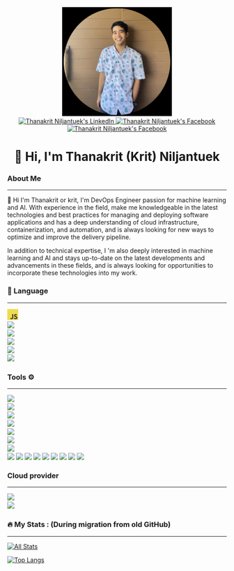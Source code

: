 <div id="header" align="center">
<img height="250" src="/E513D7DD-D8B5-47E3-BEB6-FF6A4AE565D0.png">
<div id="badges">
  <a href="https://www.linkedin.com/in/thanakrit-krit/">
    <img src="https://img.shields.io/badge/LinkedIn-blue?style=for-the-badge&logo=linkedin&logoColor=white" alt="Thanakrit Niljantuek's LinkedIn"/>
  </a>
  <a href="https://github.com/thanakrit1997/">
    <img src="https://img.shields.io/badge/GitHub-black?style=for-the-badge&logo=github&logoColor=white" alt="Thanakrit Niljantuek's Facebook"/>
  </a>
  <a href="https://www.facebook.com/thanakirt.neljantuk/">
    <img src="https://img.shields.io/badge/Facebook-darkblue?style=for-the-badge&logo=facebook&logoColor=white" alt="Thanakrit Niljantuek's Facebook"/>
  </a>
  
# :wave: Hi, I'm Thanakrit (Krit) Niljantuek
</div>
</div>

### About Me
---
👋 Hi I'm Thanakrit or krit, I'm DevOps Engineer passion for machine learning and AI. With experience in the field, make me knowledgeable in the latest technologies and best practices for managing and deploying software applications and has a deep understanding of cloud infrastructure, containerization, and automation, and is always looking for new ways to optimize and improve the delivery pipeline.

In addition to technical expertise, I 'm also deeply interested in machine learning and AI and stays up-to-date on the latest developments and advancements in these fields, and is always looking for opportunities to incorporate these technologies into my work.

### :memo: Language
---
<code><img height="25" src="https://raw.githubusercontent.com/github/explore/80688e429a7d4ef2fca1e82350fe8e3517d3494d/topics/javascript/javascript.png"> <img height="25" src="https://cdn.jsdelivr.net/gh/devicons/devicon/icons/nodejs/nodejs-original.svg"> <img height="25" src="https://i.pinimg.com/originals/ca/1f/74/ca1f746d6f232f87fca4e4d94ef6f3ab.png"> <img height="25" src="https://github.com/jalbertsr/logo-badge-images/blob/master/img/rsz_python.png?raw=true"> <img height="25" src="https://cdn.jsdelivr.net/gh/devicons/devicon/icons/rust/rust-plain.svg"> <img height="25" src="https://cdn.jsdelivr.net/gh/devicons/devicon/icons/bash/bash-original.svg"/> </code>

### Tools ⚙️
---
<code><img height="25" src="https://cdn.jsdelivr.net/gh/devicons/devicon/icons/mongodb/mongodb-original.svg"/> <img height="25" src="https://cdn.iconscout.com/icon/free/png-256/elasticsearch-226094.png"/> <img height="25" src="https://cdn.jsdelivr.net/gh/devicons/devicon/icons/docker/docker-original.svg"/> <img height="25" src="https://cdn.jsdelivr.net/gh/devicons/devicon/icons/kubernetes/kubernetes-plain.svg"/> <img height="25" src="https://cdn.jsdelivr.net/gh/devicons/devicon/icons/terraform/terraform-original.svg"/> <img height="25" src="https://cdn.jsdelivr.net/gh/devicons/devicon/icons/ansible/ansible-original.svg"/> <img height="25" src="https://cdn.jsdelivr.net/gh/devicons/devicon/icons/linux/linux-original.svg"/> <img height="25" src="https://cdn.jsdelivr.net/gh/devicons/devicon/icons/severless/severless-original.svg"/></code> <img height="25" src="https://cdn.jsdelivr.net/gh/devicons/devicon/icons/git/git-original.svg"/> <img height="25" src="https://cdn.jsdelivr.net/gh/devicons/devicon/icons/jenkins/jenkins-original.svg"/> <img height="25" src="https://cdn.jsdelivr.net/gh/devicons/devicon/icons/apachekafka/apachekafka-original.svg" /> <img height="25" src="https://cncf-branding.netlify.app/img/projects/argo/stacked/color/argo-stacked-color.png" /> <img height="25" src="https://miro.medium.com/max/700/1*qCXA0Ex9wlEMl8igYsOkhw.png"/> <img height="25" src="https://cdn.jsdelivr.net/gh/devicons/devicon/icons/grafana/grafana-original.svg"/> <img height="25" src="https://cdn.jsdelivr.net/gh/devicons/devicon/icons/prometheus/prometheus-original.svg"/> <img height="25" src="https://i0.wp.com/konghq.com/wp-content/uploads/2017/11/kong-community-team_512x512.png?ssl=1">
 </code>

### Cloud provider 
---
<code><img height="25" src="https://cdn.jsdelivr.net/gh/devicons/devicon/icons/amazonwebservices/amazonwebservices-original.svg" /> <img height="25" src="https://cdn.jsdelivr.net/gh/devicons/devicon/icons/googlecloud/googlecloud-original.svg" /> </code>

### :fire: My Stats : (During migration from old GitHub)
---

[![All Stats](https://github-readme-stats.vercel.app/api?username=krit101&show_icons=true&theme=react)](https://github.com/krit101)

[![Top Langs](https://github-readme-stats.vercel.app/api/top-langs/?username=krit101&layout=compact&theme=react)](https://github.com/krit101)
<!---
thanakrit1997/thanakrit1997  is a ✨ special ✨ repository because its `README.md` (this file) appears on your GitHub profile.
You can click the Preview link to take a look at your changes.
--->
